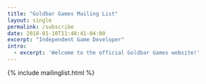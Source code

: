 ```yaml
---
title: "Goldbar Games Mailing List"
layout: single
permalink: /subscribe
date: 2018-01-10T11:48:41-04:00
excerpt: "Independent Game Developer"
intro:
  - excerpt: 'Welcome to the official Goldbar Games website!'
---
```


{% include mailinglist.html %}